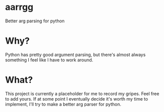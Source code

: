 # aarrgg
Better arg parsing for python

# Why?
Python has pretty good argument parsing, but there's almost always something I feel like I have to work around.

# What?
This project is currently a placeholder for me to record my gripes.  Feel free to add yours.  If at some point I eventually decide it's worth my time to implement, I'll try to make a better arg parser for python.
